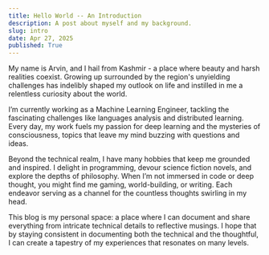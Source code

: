 ```yaml
---
title: Hello World -- An Introduction
description: A post about myself and my background.
slug: intro
date: Apr 27, 2025
published: True
---
```


My name is Arvin, and I hail from Kashmir - a place where beauty and harsh realities coexist. Growing up surrounded by the region's unyielding challenges has indelibly shaped my outlook on life and instilled in me a relentless curiosity about the world.

I’m currently working as a Machine Learning Engineer, tackling the fascinating challenges like languages analysis and distributed learning. Every day, my work fuels my passion for deep learning and the mysteries of consciousness, topics that leave my mind buzzing with questions and ideas.

Beyond the technical realm, I have many hobbies that keep me grounded and inspired. I delight in programming, devour science fiction novels, and explore the depths of philosophy. When I’m not immersed in code or deep thought, you might find me gaming, world-building, or writing. Each endeavor serving as a channel for the countless thoughts swirling in my head.

This blog is my personal space: a place where I can document and share everything from intricate technical details to reflective musings. I hope that by staying consistent in documenting both the technical and the thoughtful, I can create a tapestry of my experiences that resonates on many levels.